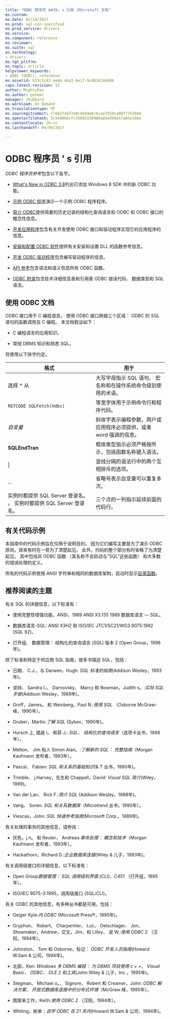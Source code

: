 ```yaml
---
title: "ODBC 程序员 &#39; s 引用 |Microsoft 文档"
ms.custom: 
ms.date: 01/19/2017
ms.prod: sql-non-specified
ms.prod_service: drivers
ms.service: 
ms.component: reference
ms.reviewer: 
ms.suite: sql
ms.technology:
- drivers
ms.tgt_pltfrm: 
ms.topic: article
helpviewer_keywords:
- ODBC [ODBC], reference
ms.assetid: b33c3c43-ae66-44a3-be17-9cd82624dd96
caps.latest.revision: 12
author: MightyPen
ms.author: genemi
manager: jhubbard
ms.workload: On Demand
ms.translationtype: MT
ms.sourcegitcommit: f7e6274d77a9cdd4de6cbcaef559ca99f77b3608
ms.openlocfilehash: 3c5440b6cfc25665156986a0aed99a1fa05e16be
ms.contentlocale: zh-cn
ms.lasthandoff: 09/09/2017

---
```

# <a name="odbc-programmer39s-reference"></a>ODBC 程序员 &#39; s 引用
*ODBC 程序员参考*包含以下各节。  
  
-   [What's New in ODBC 3.8](../../odbc/reference/what-s-new-in-odbc-3-8.md)列出已添加 Windows 8 SDK 中的新 ODBC 功能。  
  
-   [示例 ODBC 程序](../../odbc/reference/sample-odbc-program.md)演示一个示例 ODBC 程序程序。  
  
-   [简介 ODBC](../../odbc/reference/introduction-to-odbc.md)提供简要的历史记录的结构化查询语言和 ODBC 和 ODBC 接口的概念性信息。  
  
-   [开发应用程序](../../odbc/reference/develop-app/developing-applications.md)包含有关开发使用 ODBC 接口和驱动程序实现它的应用程序的信息。  
  
-   [安装和配置 ODBC 软件](../../odbc/reference/install/installing-and-configuring-the-odbc-software.md)提供有关安装和设置 DLL 的函数参考信息。  
  
-   [开发 ODBC 驱动程序](../../odbc/reference/develop-driver/developing-an-odbc-driver.md)包含编写驱动程序的信息。  
  
-   [API 参考](../../odbc/reference/syntax/odbc-reference.md)包含语法和语义信息所有 ODBC 函数。  
  
-   [ODBC 附录](../../odbc/reference/appendixes/odbc-appendixes.md)包含技术详细信息表和引用表 ODBC 错误代码、 数据类型和 SQL 语法。  
  
## <a name="working-with-the-odbc-documentation"></a>使用 ODBC 文档  
 ODBC 接口用于 C 编程语言。 使用 ODBC 接口跨越三个区域： ODBC 的 SQL 语句的函数调用及 C 编程。 本文档假设如下：  
  
-   C 编程语言的应用知识。  
  
-   常规 DBMS 知识和熟悉 SQL。  
  
 将使用以下排字约定。  
  
|格式|用于|  
|------------|--------------|  
|选择 * 从|大写字母指示 SQL 语句、 宏名称和在操作系统命令级别使用的术语。|  
|`RETCODE SQLFetch(hdbc)`|等宽字体用于示例命令行和程序代码。|  
|*自变量*|斜体字表示编程参数，用户或应用程序必须提供，或者 word 强调的信息。|  
|**SQLEndTran**|粗体类型指示必须严格按所示，包括函数名称键入语法。|  
|&#124;|竖线分隔的语法行中的两个互相排斥的选项。|  
|...|省略号表示自变量可以重复多次。|  
|实例时都提供 SQL Server 登录名。 。 实例时都提供 SQL Server 登录名。|三个点的一列指示延续前面的代码行。|  
  
## <a name="about-the-code-examples"></a>有关代码示例  
 本指南中的代码示例旨在仅用于说明目的。 因为它们编写主要是为了演示 ODBC 原则，效率有时在一旁为了清楚起见。 此外，代码的整个部分有时省略了为清楚起见。 其中包括非 ODBC 函数 （其名称不会启动与"SQL"这些函数） 和大多数的错误处理的定义。  
  
 所有的代码示例使用 ANSI 字符串和相同的数据库架构，启动时显示[目录函数](../../odbc/reference/develop-app/catalog-functions.md)。  
  
## <a name="recommended-reading"></a>推荐阅读的主题  
 有关 SQL 的详细信息，以下标准有：  
  
-   使用完整性增强功能，ANSI，1989 ANSI X3.135 1989 数据库语言 — SQL。  
  
-   数据库语言-SQL: ANSI X3H2 和 ISO/IEC JTC1/SC21/WG3 9075:1992 (SQL 92)。  
  
-   打开组、 数据管理： 结构化的查询语言 (SQL) 版本 2 (Open Group，1996年)。  
  
 除了标准和特定于供应商 SQL 指南，很多书描述 SQL，包括：  
  
-   日期、 C.J.，与 Darwen，Hugh: *SQL 标准的指南*(Addison Wesley，1993年)。  
  
-   坚持、 Sandra l。、 Darnovsky、 Marcy 和 Bowman，Judith s。:*实际 SQL 手册*(Addison Wesley，1989年)。  
  
-   Groff，James。 和 Weinberg，Paul N.:*使用 SQL* （Osborne McGraw-峰，1990年）。  
  
-   Gruber，Martin:*了解 SQL* (Sybex，1990年)。  
  
-   Hursch 上, 插座 l。 和菲 J.: *SQL、 结构化的查询语言*（选项卡丛书，1988年）。  
  
-   Melton、 Jim 和人 Simon Alan。:*了解新的 SQL： 完整指南*（Morgan Kaufmann 发布者，1993年）。  
  
-   Pascal、 Fabian: *SQL 和关系的基础知识*(& T 丛书，1990年)。  
  
-   Trimble、 j.Harvey，先生和 Chappell，David: *Visual SQL 简介*(Wiley，1989)。  
  
-   Van der Lan、 Rick F.:*简介 SQL* (Addison Wesley，1988年)。  
  
-   Vang、 Soren: *SQL 和关系数据库*（Microtrend 丛书，1990年）。  
  
-   Viescas，John: *SQL 快速参考指南*(Microsoft Corp.，1989年)。  
  
 有关处理的事务的其他信息，请参阅：  
  
-   灰色，j.n。 和 Reuter、 Andreas:*事务处理： 概念和技术*（Morgan Kaufmann 发布者，1993年）。  
  
-   Hackathorn，Richard D.:*企业数据库连接*(Wiley & 儿子，1993年)。  
  
 有关调用级接口的详细信息，以下标准有：  
  
-   Open Group*数据管理： SQL 调用级别界面 (CLI)，C451* （打开组，1995年）。  
  
-   ISO/IEC 9075-3:1995，调用级接口 (SQL/CLI)。  
  
 有关 ODBC 的其他信息，有多种丛书都是可用，包括：  
  
-   Geiger Kyle:*内 ODBC* (Microsoft Press®，1995年)。  
  
-   Gryphon、 Robert、 Charpentier、 Luc、 Oelschlager、 Jon、 Shoemaker，Andrew，交叉，Jim，和 Lilley、 说 W.:*使用 ODBC 2* （汉阳，1994年）。  
  
-   Johnston、 Tom 和 Osborne，标记： *ODBC 开发人员指南*(Howard W.Sam & 公司，1994年)。  
  
-   北部，Ken: *Windows 多 DBMS 编程： 为 DBMS 项目使用 c + +、 Visual Basic、 ODBC、 OLE 2 和工具*(John Wiley & 儿子，Inc.，1995年)。  
  
-   Stegman、 Michael o。、 Signore、 Robert 和 Creamer，John: *ODBC 解决方案、 开放式数据库连接中的分布式环境*（McGraw 峰，1995年）。  
  
-   图案来工作，Keith:*使用 ODBC 2* （汉阳，1994年）。  
  
-   Whiting，帐单：*自学 ODBC 在 21 天内*(Howard W.Sam & 公司，1994年)。

